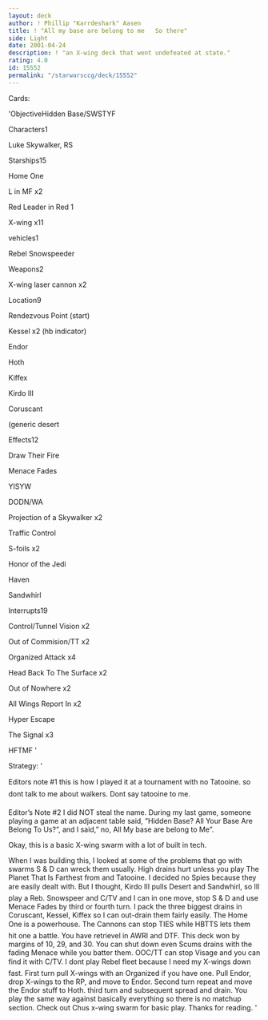 ```yaml
---
layout: deck
author: ! Phillip "Karrdeshark" Aasen
title: ! "All my base are belong to me   So there"
side: Light
date: 2001-04-24
description: ! "an X-wing deck that went undefeated at state."
rating: 4.0
id: 15552
permalink: "/starwarsccg/deck/15552"
---
```

Cards: 

'ObjectiveHidden Base/SWSTYF


Characters1

Luke Skywalker, RS 


Starships15

Home One

L in MF x2

Red Leader in Red 1

X-wing x11


vehicles1

Rebel Snowspeeder


Weapons2

X-wing laser cannon x2


Location9

Rendezvous Point (start)

Kessel x2 (hb indicator)

Endor

Hoth

Kiffex

Kirdo III

Coruscant

(generic desert


Effects12

Draw Their Fire

Menace Fades

YISYW

DODN/WA

Projection of a Skywalker x2

Traffic Control

S-foils x2

Honor of the Jedi

Haven

Sandwhirl


Interrupts19

Control/Tunnel Vision x2

Out of Commision/TT x2

Organized Attack x4

Head Back To The Surface x2

Out of Nowhere x2

All Wings Report In x2

Hyper Escape

The Signal x3

HFTMF '

Strategy: '

Editors note #1 this is how I played it at a tournament with no Tatooine. so dont talk to me about walkers.  Dont say tatooine to me.


Editor’s Note #2 I did NOT steal the name.  During my last game, someone playing a game at an adjacent table said, ”Hidden Base?  All Your Base Are Belong To Us?”, and I said,” no, All My base are belong to Me”.

Okay, this is a basic X-wing swarm with a lot of built in tech.  

When I was building this, I looked at some of the problems that go with swarms S & D can wreck them usually.  High drains hurt unless you play The Planet That Is Farthest from and Tatooine.  I decided no Spies because they are easily dealt with.  But I thought, Kirdo III pulls Desert and Sandwhirl, so Ill play a Reb. Snowspeer and C/TV and I can in one move, stop S & D and use Menace Fades by third or fourth turn.  I pack the three biggest drains in Coruscant, Kessel, Kiffex so I can out-drain them fairly easily.  The Home One is a powerhouse.  The Cannons can stop TIES while HBTTS lets them hit one a battle.  You have retrievel in AWRI and DTF.  This deck won by margins of 10, 29, and 30.  You can shut down even Scums drains with the fading Menace while you batter them.  OOC/TT can stop Visage and you can find it with C/TV.  I dont play Rebel fleet because I need my X-wings down fast.  First turn pull X-wings with an Organized if you have one.  Pull Endor, drop X-wings to the RP, and move to Endor.  Second turn repeat and move the Endor stuff to Hoth. third turn and subsequent spread and drain.  You play the same way against basically everything so there is no matchup section.  Check out Chus x-wing swarm for basic play.  Thanks for reading.   '
